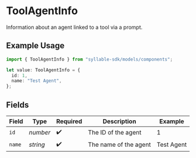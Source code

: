 # ToolAgentInfo

Information about an agent linked to a tool via a prompt.

## Example Usage

```typescript
import { ToolAgentInfo } from "syllable-sdk/models/components";

let value: ToolAgentInfo = {
  id: 1,
  name: "Test Agent",
};
```

## Fields

| Field                 | Type                  | Required              | Description           | Example               |
| --------------------- | --------------------- | --------------------- | --------------------- | --------------------- |
| `id`                  | *number*              | :heavy_check_mark:    | The ID of the agent   | 1                     |
| `name`                | *string*              | :heavy_check_mark:    | The name of the agent | Test Agent            |
